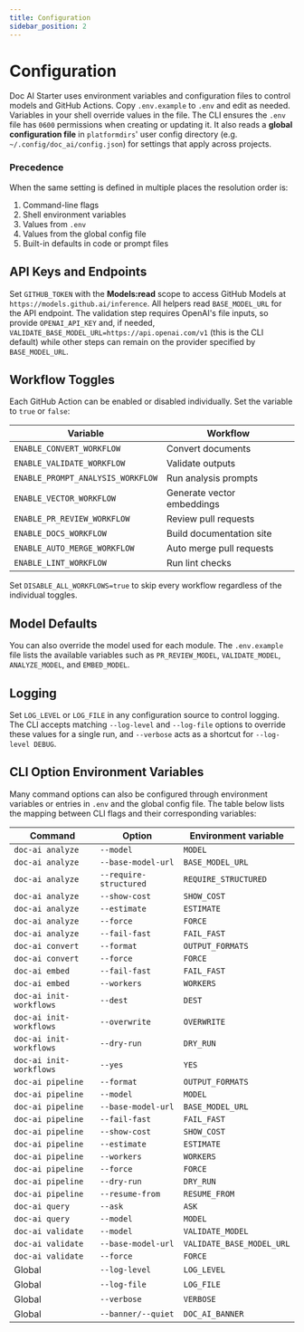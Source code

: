 ```yaml
---
title: Configuration
sidebar_position: 2
---
```


# Configuration

Doc AI Starter uses environment variables and configuration files to control models and GitHub Actions. Copy `.env.example` to `.env` and edit as needed. Variables in your shell override values in the file. The CLI ensures the `.env` file has `0600` permissions when creating or updating it. It also reads a **global configuration file** in `platformdirs`' user config directory (e.g. `~/.config/doc_ai/config.json`) for settings that apply across projects.

### Precedence

When the same setting is defined in multiple places the resolution order is:

1. Command-line flags
2. Shell environment variables
3. Values from `.env`
4. Values from the global config file
5. Built-in defaults in code or prompt files

## API Keys and Endpoints

Set `GITHUB_TOKEN` with the **Models:read** scope to access GitHub Models at
`https://models.github.ai/inference`. All helpers read `BASE_MODEL_URL` for the
API endpoint. The validation step requires OpenAI's file inputs, so provide
`OPENAI_API_KEY` and, if needed, `VALIDATE_BASE_MODEL_URL=https://api.openai.com/v1`
(this is the CLI default) while other steps can remain on the provider specified
by `BASE_MODEL_URL`.

## Workflow Toggles

Each GitHub Action can be enabled or disabled individually. Set the variable to `true` or `false`:

| Variable | Workflow |
| --- | --- |
| `ENABLE_CONVERT_WORKFLOW` | Convert documents |
| `ENABLE_VALIDATE_WORKFLOW` | Validate outputs |
| `ENABLE_PROMPT_ANALYSIS_WORKFLOW` | Run analysis prompts |
| `ENABLE_VECTOR_WORKFLOW` | Generate vector embeddings |
| `ENABLE_PR_REVIEW_WORKFLOW` | Review pull requests |
| `ENABLE_DOCS_WORKFLOW` | Build documentation site |
| `ENABLE_AUTO_MERGE_WORKFLOW` | Auto merge pull requests |
| `ENABLE_LINT_WORKFLOW` | Run lint checks |

Set `DISABLE_ALL_WORKFLOWS=true` to skip every workflow regardless of the individual toggles.

## Model Defaults

You can also override the model used for each module. The `.env.example` file lists the available variables such as `PR_REVIEW_MODEL`, `VALIDATE_MODEL`, `ANALYZE_MODEL`, and `EMBED_MODEL`.

## Logging

Set `LOG_LEVEL` or `LOG_FILE` in any configuration source to control logging. The CLI accepts matching `--log-level` and `--log-file` options to override these values for a single run, and `--verbose` acts as a shortcut for `--log-level DEBUG`.

## CLI Option Environment Variables

Many command options can also be configured through environment variables or entries in `.env` and the global config file. The table below lists the mapping between CLI flags and their corresponding variables:

| Command | Option | Environment variable |
| --- | --- | --- |
| `doc-ai analyze` | `--model` | `MODEL` |
| `doc-ai analyze` | `--base-model-url` | `BASE_MODEL_URL` |
| `doc-ai analyze` | `--require-structured` | `REQUIRE_STRUCTURED` |
| `doc-ai analyze` | `--show-cost` | `SHOW_COST` |
| `doc-ai analyze` | `--estimate` | `ESTIMATE` |
| `doc-ai analyze` | `--force` | `FORCE` |
| `doc-ai analyze` | `--fail-fast` | `FAIL_FAST` |
| `doc-ai convert` | `--format` | `OUTPUT_FORMATS` |
| `doc-ai convert` | `--force` | `FORCE` |
| `doc-ai embed` | `--fail-fast` | `FAIL_FAST` |
| `doc-ai embed` | `--workers` | `WORKERS` |
| `doc-ai init-workflows` | `--dest` | `DEST` |
| `doc-ai init-workflows` | `--overwrite` | `OVERWRITE` |
| `doc-ai init-workflows` | `--dry-run` | `DRY_RUN` |
| `doc-ai init-workflows` | `--yes` | `YES` |
| `doc-ai pipeline` | `--format` | `OUTPUT_FORMATS` |
| `doc-ai pipeline` | `--model` | `MODEL` |
| `doc-ai pipeline` | `--base-model-url` | `BASE_MODEL_URL` |
| `doc-ai pipeline` | `--fail-fast` | `FAIL_FAST` |
| `doc-ai pipeline` | `--show-cost` | `SHOW_COST` |
| `doc-ai pipeline` | `--estimate` | `ESTIMATE` |
| `doc-ai pipeline` | `--workers` | `WORKERS` |
| `doc-ai pipeline` | `--force` | `FORCE` |
| `doc-ai pipeline` | `--dry-run` | `DRY_RUN` |
| `doc-ai pipeline` | `--resume-from` | `RESUME_FROM` |
| `doc-ai query` | `--ask` | `ASK` |
| `doc-ai query` | `--model` | `MODEL` |
| `doc-ai validate` | `--model` | `VALIDATE_MODEL` |
| `doc-ai validate` | `--base-model-url` | `VALIDATE_BASE_MODEL_URL` |
| `doc-ai validate` | `--force` | `FORCE` |
| Global | `--log-level` | `LOG_LEVEL` |
| Global | `--log-file` | `LOG_FILE` |
| Global | `--verbose` | `VERBOSE` |
| Global | `--banner/--quiet` | `DOC_AI_BANNER` |
